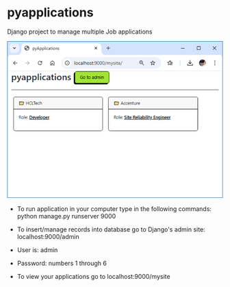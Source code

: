 # pyapplications
Django project to manage multiple Job applications

![HomeScreen](docs/images/home.PNG)

- To run application in your computer type in the following commands:
python manage.py runserver 9000

- To insert/manage records into database go to Django's admin site:
localhost:9000/admin

- User is: admin
- Password: numbers 1 through 6

- To view your applications go to
localhost:9000/mysite


